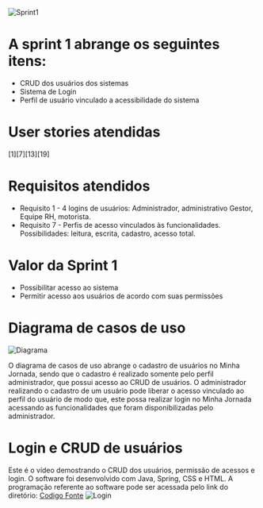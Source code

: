 ![Sprint1](https://github.com/PITime01/Minha-Jornada/blob/master/SPRINT%201/STORY%20CARDS_sprint1.gif)

# A sprint 1 abrange os seguintes itens:
* CRUD dos usuários dos sistemas
* Sistema de Login
* Perfil de usuário vinculado a acessibilidade do sistema

# User stories atendidas
[1][7][13][19]

# Requisitos atendidos
* Requisito 1 - 4 logins de usuários: Administrador, administrativo Gestor, Equipe RH, motorista.
* Requisito 7 - Perfis de acesso vinculados às funcionalidades. Possibilidades: leitura, escrita, cadastro, acesso total.

# Valor da Sprint 1
* Possibilitar acesso ao sistema
* Permitir acesso aos usuários de acordo com suas permissões

# Diagrama de casos de uso

![Diagrama](https://github.com/PITime01/Minha-Jornada/blob/master/SPRINT%201/Diagrama%20Sprint%201.JPG)

O diagrama de casos de uso abrange o cadastro de usuários no Minha Jornada, sendo que o cadastro é realizado somente pelo perfil administrador, que possui acesso ao CRUD de usuários.
O administrador realizando o cadastro de um usuário pode liberar o acesso vinculado ao perfil do usuário de modo que, este possa realizar login no Minha Jornada acessando as funcionalidades que foram disponibilizadas pelo administrador.

# Login e CRUD de usuários
Este é o vídeo demostrando o CRUD dos usuários, permissão de acessos e login.
O software foi desenvolvido com Java, Spring, CSS e HTML.
A programação referente ao software pode ser acessada pelo link do diretório: [Codigo Fonte](https://github.com/PITime01/Minha-Jornada/tree/master/SPRINT%201/codigo-fonte)
![Login](https://j.gifs.com/oVqONX.gif)

